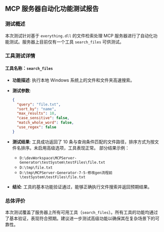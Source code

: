 ## MCP 服务器自动化功能测试报告

### 测试概述
本次测试针对基于 `everything.dll` 的文件检索处理 MCP 服务器进行了自动化功能测试。服务器上目前仅有一个工具 `search_files` 可供测试。

### 工具测试详情
#### 工具名称：`search_files`
- **功能描述**: 执行本地 Windows 系统上的文件和文件夹高速搜索。
- **测试参数**:
  ```json
  {
    "query": "file.txt",
    "sort_by": "name",
    "max_results": 10,
    "case_sensitive": false,
    "match_whole_word": false,
    "use_regex": false
  }
  ```
- **测试结果**: 
  工具成功返回了 10 条与查询条件匹配的文件路径，排序方式为按文件名排序。未启用高级选项，工具表现正常。
  部分结果示例：
  - `D:\devWorkspace\MCPServer-Generator\testSystem\testFiles\file.txt`
  - `D:\tmp\file.txt`
  - `D:\tmp\MCPServer-Generator-7-5-修改gen流程前\testSystem\testFiles\file.txt`

- **结论**: 工具的基本功能验证通过，能够正确执行文件搜索并返回预期结果。

### 总体评价
本次测试覆盖了服务器上所有可用工具（`search_files`）。所有工具的功能均通过了基本验证，表现符合预期。建议进一步测试高级功能以确保其在复杂场景下的可靠性。
